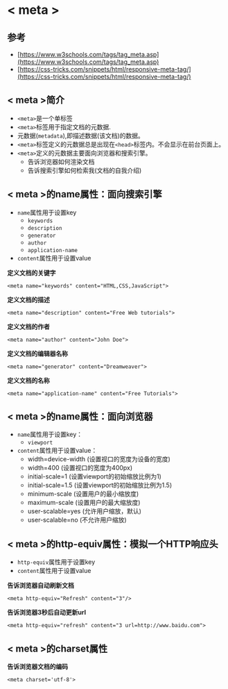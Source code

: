 # < meta >

## 参考
- [https://www.w3schools.com/tags/tag_meta.asp](https://www.w3schools.com/tags/tag_meta.asp)
- [https://css-tricks.com/snippets/html/responsive-meta-tag/](https://css-tricks.com/snippets/html/responsive-meta-tag/)

## < meta >简介
- `<meta>`是一个单标签
- `<meta>`标签用于指定文档的元数据.
- 元数据(`metadata`),即描述数据(该文档)的数据。
- `<meta>`标签定义的元数据总是出现在`<head>`标签内。不会显示在前台页面上。
- `<meta>`定义的元数据主要面向浏览器和搜索引擎。
  - 告诉浏览器如何渲染文档
  - 告诉搜索引擎如何检索我(文档的自我介绍)

## < meta >的name属性：面向搜索引擎
- `name`属性用于设置key
  - `keywords`
  - `description`
  - `generator`
  - `author`
  - `application-name`
- `content`属性用于设置value

**定义文档的关键字**

```
<meta name="keywords" content="HTML,CSS,JavaScript">
```
**定义文档的描述**
```
<meta name="description" content="Free Web tutorials">
```

**定义文档的作者**
```
<meta name="author" content="John Doe">
```
**定义文档的编辑器名称**
```
<meta name="generator" content="Dreamweaver">
```
**定义文档的名称**
```
<meta name="application-name" content="Free Tutorials">
```

## < meta >的name属性：面向浏览器
- `name`属性用于设置key：
  - `viewport`
- `content`属性用于设置value：
  - width=device-width (设置视口的宽度为设备的宽度)
  - width=400 (设置视口的宽度为400px)
  - initial-scale=1 (设置viewport的初始缩放比例为1)
  - initial-scale=1.5 (设置viewport的初始缩放比例为1.5)
  - minimum-scale (设置用户的最小缩放度)
  - maximum-scale (设置用户的最大缩放度)
  - user-scalable=yes (允许用户缩放，默认)
  - user-scalable=no (不允许用户缩放)

## < meta >的http-equiv属性：模拟一个HTTP响应头
- `http-equiv`属性用于设置key
- `content`属性用于设置value

**告诉浏览器自动刷新文档**

```
<meta http-equiv="Refresh" content="3"/>
```

**告诉浏览器3秒后自动更新url**

```
<meta http-equiv="refresh" content="3 url=http://www.baidu.com">
```

##  < meta >的charset属性
**告诉浏览器文档的编码**
```
<meta charset='utf-8'>
```
